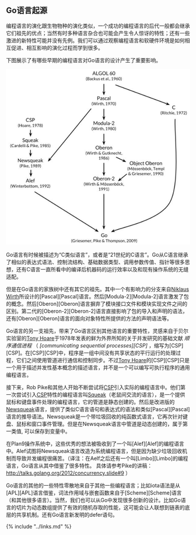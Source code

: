 ## Go语言起源

编程语言的演化跟生物物种的演化类似，一个成功的编程语言的后代一般都会继承它们祖先的优点；当然有时多种语言杂合也可能会产生令人惊讶的特性；还有一些激进的新特性可能并没有先例。我们可以通过观察编程语言和软硬件环境是如何相互促进、相互影响的演化过程而学到很多。

下图展示了有哪些早期的编程语言对Go语言的设计产生了重要影响。

![](../images/ch0-01.png)

Go语言有时候被描述为“C类似语言”，或者是“21世纪的C语言”。Go从C语言继承了相似的表达式语法、控制流结构、基础数据类型、调用参数传值、指针等很多思想，还有C语言一直所看中的编译后机器码的运行效率以及和现有操作系统的无缝适配。

但是在Go语言的家族树中还有其它的祖先。其中一个有影响力的分支来自[Niklaus Wirth](https://en.wikipedia.org/wiki/Niklaus_Wirth)所设计的[Pascal][Pascal]语言。然后[Modula-2][Modula-2]语言激发了包的概念。然后[Oberon][Oberon]语言摒弃了模块接口文件和模块实现文件之间的区别。第二代的[Oberon-2][Oberon-2]语言直接影响了包的导入和声明的语法，还有[Oberon][Oberon]语言的面向对象特性所提供的方法的声明语法等。

Go语言的另一支祖先，带来了Go语言区别其他语言的重要特性，灵感来自于贝尔实验室的[Tony Hoare](https://en.wikipedia.org/wiki/Tony_Hoare)于1978年发表的鲜为外界所知的关于并发研究的基础文献 *顺序通信进程* （ *[communicating sequential processes][CSP]* ，缩写为[CSP][CSP]。在[CSP][CSP]中，程序是一组中间没有共享状态的平行运行的处理过程，它们之间使用管道进行通信和控制同步。不过[Tony Hoare](https://en.wikipedia.org/wiki/Tony_Hoare)的[CSP][CSP]只是一个用于描述并发性基本概念的描述语言，并不是一个可以编写可执行程序的通用编程语言。

接下来，Rob Pike和其他人开始不断尝试将[CSP](https://en.wikipedia.org/wiki/Communicating_sequential_processes)引入实际的编程语言中。他们第一次尝试引入[CSP](https://en.wikipedia.org/wiki/Communicating_sequential_processes)特性的编程语言叫[Squeak](http://doc.cat-v.org/bell_labs/squeak/)（老鼠间交流的语言），是一个提供鼠标和键盘事件处理的编程语言，它的管道是静态创建的。然后是改进版的[Newsqueak](http://doc.cat-v.org/bell_labs/squeak/)语言，提供了类似C语言语句和表达式的语法和类似[Pascal][Pascal]语言的推导语法。Newsqueak是一个带垃圾回收的纯函数式语言，它再次针对键盘、鼠标和窗口事件管理。但是在Newsqueak语言中管道是动态创建的，属于第一类值, 可以保存到变量中。

在Plan9操作系统中，这些优秀的想法被吸收到了一个叫[Alef][Alef]的编程语言中。Alef试图将Newsqueak语言改造为系统编程语言，但是因为缺少垃圾回收机制而导致并发编程很痛苦。（译注：在Aelf之后还有一个叫[Limbo][Limbo]的编程语言，Go语言从其中借鉴了很多特性。 具体请参考Pike的讲稿：http://talks.golang.org/2012/concurrency.slide#9 ）

Go语言的其他的一些特性零散地来自于其他一些编程语言；比如iota语法是从[APL][APL]语言借鉴，词法作用域与嵌套函数来自于[Scheme][Scheme]语言（和其他很多语言）。当然，我们也可以从Go中发现很多创新的设计。比如Go语言的切片为动态数组提供了有效的随机存取的性能，这可能会让人联想到链表的底层的共享机制。还有Go语言新发明的defer语句。

{% include "../links.md" %}
